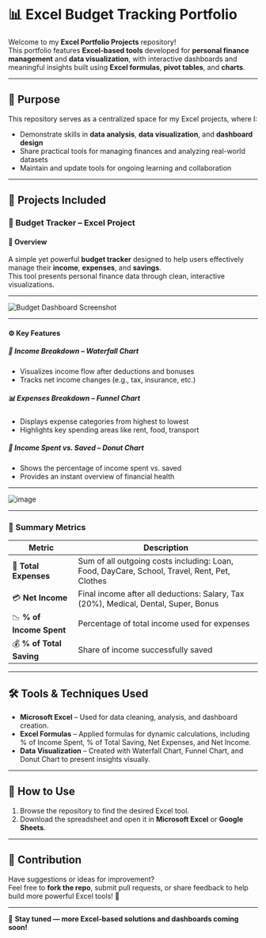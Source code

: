 # 📊 Excel  Budget Tracking Portfolio 

Welcome to my **Excel Portfolio Projects** repository!  
This portfolio features **Excel-based tools** developed for **personal finance management** and **data visualization**, with interactive dashboards and meaningful insights built using **Excel formulas**, **pivot tables**, and **charts**.

---

## 🧭 Purpose

This repository serves as a centralized space for my Excel projects, where I:

- Demonstrate skills in **data analysis**, **data visualization**, and **dashboard design**
- Share practical tools for managing finances and analyzing real-world datasets
- Maintain and update tools for ongoing learning and collaboration

---

## 📁 Projects Included

### 🔹 Budget Tracker – Excel Project

#### 🎯 Overview  
A simple yet powerful **budget tracker** designed to help users effectively manage their **income**, **expenses**, and **savings**.  
This tool presents personal finance data through clean, interactive visualizations.

---

![Budget Dashboard Screenshot](https://github.com/user-attachments/assets/109961bc-4511-4f26-b503-9a04c8569a89)

---
#### ⚙️ Key Features

##### 💸 Income Breakdown – *Waterfall Chart*
- Visualizes income flow after deductions and bonuses
- Tracks net income changes (e.g., tax, insurance, etc.)

##### 📊 Expenses Breakdown – *Funnel Chart*
- Displays expense categories from highest to lowest
- Highlights key spending areas like rent, food, transport

##### 🍩 Income Spent vs. Saved – *Donut Chart*
- Shows the percentage of income spent vs. saved
- Provides an instant overview of financial health

---

![image](https://github.com/user-attachments/assets/86b82f41-d059-4163-a02b-1ee2d54bce78)

---
### 📌 Summary Metrics

| Metric                   | Description                                                                 |
|------------------------------|-----------------------------------------------------------------------------|
| 🧾 **Total Expenses**       | Sum of all outgoing costs including: Loan, Food, DayCare, School, Travel, Rent, Pet, Clothes |
| 💳 **Net Income**           | Final income after all deductions: Salary, Tax (20%), Medical, Dental, Super, Bonus |
| 📉 **% of Income Spent**    | Percentage of total income used for expenses                               |
| 💰 **% of Total Saving**    | Share of income successfully saved                                          |

---


## 🛠 Tools & Techniques Used

- **Microsoft Excel** – Used for data cleaning, analysis, and dashboard creation.
- **Excel Formulas** – Applied formulas for dynamic calculations, including % of Income Spent, % of Total Saving, Net Expenses, and Net Income.
- **Data Visualization** – Created with Waterfall Chart, Funnel Chart, and Donut Chart to present insights visually.

---

## 📘 How to Use

1. Browse the repository to find the desired Excel tool.
2. Download the spreadsheet and open it in **Microsoft Excel** or **Google Sheets**.

---

## 🤝 Contribution

Have suggestions or ideas for improvement?  
Feel free to **fork the repo**, submit pull requests, or share feedback to help build more powerful Excel tools! 🚀

---

🔹 **Stay tuned — more Excel-based solutions and dashboards coming soon!**

